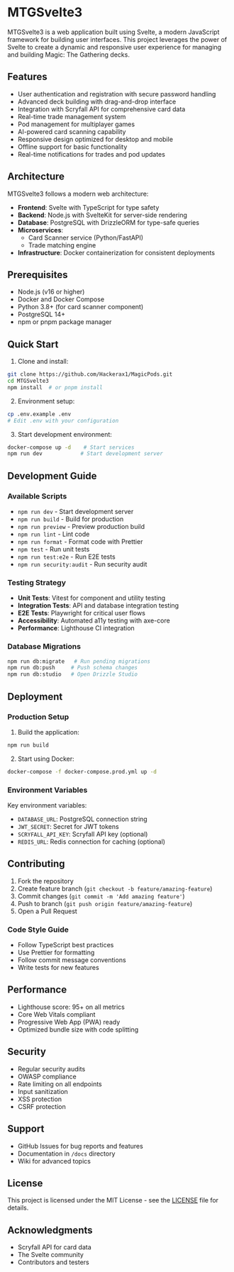 # MTGSvelte3

MTGSvelte3 is a web application built using Svelte, a modern JavaScript framework for building user interfaces. This project leverages the power of Svelte to create a dynamic and responsive user experience for managing and building Magic: The Gathering decks.

## Features

- User authentication and registration with secure password handling
- Advanced deck building with drag-and-drop interface
- Integration with Scryfall API for comprehensive card data
- Real-time trade management system
- Pod management for multiplayer games
- AI-powered card scanning capability
- Responsive design optimized for desktop and mobile
- Offline support for basic functionality
- Real-time notifications for trades and pod updates

## Architecture

MTGSvelte3 follows a modern web architecture:

- **Frontend**: Svelte with TypeScript for type safety
- **Backend**: Node.js with SvelteKit for server-side rendering
- **Database**: PostgreSQL with DrizzleORM for type-safe queries
- **Microservices**: 
  - Card Scanner service (Python/FastAPI)
  - Trade matching engine
- **Infrastructure**: Docker containerization for consistent deployments

## Prerequisites

- Node.js (v16 or higher)
- Docker and Docker Compose
- Python 3.8+ (for card scanner component)
- PostgreSQL 14+
- npm or pnpm package manager

## Quick Start

1. Clone and install:
```bash
git clone https://github.com/Hackerax1/MagicPods.git
cd MTGSvelte3
npm install  # or pnpm install
```

2. Environment setup:
```bash
cp .env.example .env
# Edit .env with your configuration
```

3. Start development environment:
```bash
docker-compose up -d    # Start services
npm run dev            # Start development server
```

## Development Guide

### Available Scripts

- `npm run dev` - Start development server
- `npm run build` - Build for production
- `npm run preview` - Preview production build
- `npm run lint` - Lint code
- `npm run format` - Format code with Prettier
- `npm test` - Run unit tests
- `npm run test:e2e` - Run E2E tests
- `npm run security:audit` - Run security audit

### Testing Strategy

- **Unit Tests**: Vitest for component and utility testing
- **Integration Tests**: API and database integration testing
- **E2E Tests**: Playwright for critical user flows
- **Accessibility**: Automated a11y testing with axe-core
- **Performance**: Lighthouse CI integration

### Database Migrations

```bash
npm run db:migrate   # Run pending migrations
npm run db:push     # Push schema changes
npm run db:studio   # Open Drizzle Studio
```

## Deployment

### Production Setup

1. Build the application:
```bash
npm run build
```

2. Start using Docker:
```bash
docker-compose -f docker-compose.prod.yml up -d
```

### Environment Variables

Key environment variables:

- `DATABASE_URL`: PostgreSQL connection string
- `JWT_SECRET`: Secret for JWT tokens
- `SCRYFALL_API_KEY`: Scryfall API key (optional)
- `REDIS_URL`: Redis connection for caching (optional)

## Contributing

1. Fork the repository
2. Create feature branch (`git checkout -b feature/amazing-feature`)
3. Commit changes (`git commit -m 'Add amazing feature'`)
4. Push to branch (`git push origin feature/amazing-feature`)
5. Open a Pull Request

### Code Style Guide

- Follow TypeScript best practices
- Use Prettier for formatting
- Follow commit message conventions
- Write tests for new features

## Performance

- Lighthouse score: 95+ on all metrics
- Core Web Vitals compliant
- Progressive Web App (PWA) ready
- Optimized bundle size with code splitting

## Security

- Regular security audits
- OWASP compliance
- Rate limiting on all endpoints
- Input sanitization
- XSS protection
- CSRF protection

## Support

- GitHub Issues for bug reports and features
- Documentation in `/docs` directory
- Wiki for advanced topics

## License

This project is licensed under the MIT License - see the [LICENSE](LICENSE) file for details.

## Acknowledgments

- Scryfall API for card data
- The Svelte community
- Contributors and testers
